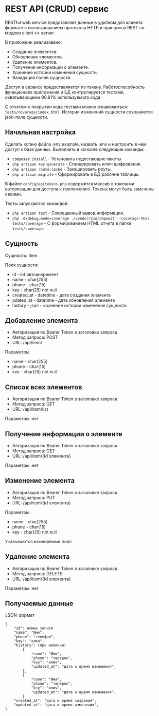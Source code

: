 # REST API (CRUD) сервис

RESTful web service представляет данные в удобном для клиента формате с использованием протокола HTTP и принципов REST по модели client <-> server.
<p>В приложени реализовано:

- Создание элементов.
- Обновление элементов.
- Удаление элементов.
- Получение информации о элементе.
- Хранение истории изменений сущности.
- Валидация полей сущности.

<p>Доступ в сервису предоставляется по токену.
Работоспособность функционала приложения и БД контролируется тестами, охватывающими 90.91% используемого кода.

С отчетом о покрытии кода тестами можно ознакомиться: `tests/coverage/index.html`.
История изменений сущности сохраняется json-поле сущности.


## Начальная настройка

Сделать копию файла .env.example, назвать .env и настроить в нем доступ к базе данных.
Выполнить в консоле следующие команды:

- `composer install`          - Установить недостающие пакеты.
- `php artisan key:generate`  - Сгенерировать ключ шифрования.
- `php artisan route:cache`   - Закэшировать роуты.
- `php artisan migrate`       - Сформировать в БД рабочие таблицы.

В файле `config/apitokens.php` содержится массив с токенами авторизации для доступа к приложению.
Токены могут быть заменены своими.

Тесты запускаются командой:

- `php artisan test` - Сокращенный вывод информации.
- `php -dxdebug.mode=coverage ./vendor/bin/phpunit --coverage-html tests/coverage` - С формированием HTML отчета в папке `tests/coverage`. 

## Сущность

<p>Сущность: Item
<p>Поля сущности:

- id - int автоинкремент
- name - char(255)
- phone - char(15)
- key - char(25) not null
- created_at - datetime - дата создания элемента
- pdated_at - datetime - дата обновления элемента
- history - json - хранение истории изменения сущности

## Добавление элемента

- Авторизация по Bearer Token в заголовке запроса.
- Метод запроса: POST
- URL: /api/item/

<p>Параметры:

- name - char(255)
- phone - char(15)
- key - char(25) not null

## Список всех элементов

- Авторизация по Bearer Token в заголовке запроса.
- Метод запроса: GET
- URL: /api/item/list

<p>Параметры: нет

## Получение информации о элементе

- Авторизация по Bearer Token в заголовке запроса.
- Метод запроса: GET
- URL: /api/item/{id элемента}

<p>Параметры: нет

## Изменение элемента

- Авторизация по Bearer Token в заголовке запроса.
- Метод запроса: PUT
- URL: /api/item/{id элемента}

<p>Параметры:

- name - char(255)
- phone - char(15)
- key - char(25) not null

Указываются изменяемые поля.

## Удаление элемента

- Авторизация по Bearer Token в заголовке запроса.
- Метод запроса: DELETE
- URL: /api/item/{id элемента}

<p>Параметры: нет

## Получаемые данные

<p>JSON-формат

```
{
    "id": номер записи
    "name": "Имя",
    "phone": "телефон",
    "key": "ключ",
    "history": (при наличии)
        {
            "name": "Имя",
            "phone": "телефон",
            "key": "ключ",
            "updated_at": "дата и время изменения",
        },
        {
            "name": "Имя",
            "phone": "телефон",
            "key": "ключ",
            "updated_at": "дата и время изменения",
        }
    "created_at": "дата и время создания",
    "updated_at": "дата и время изменения",
}
```